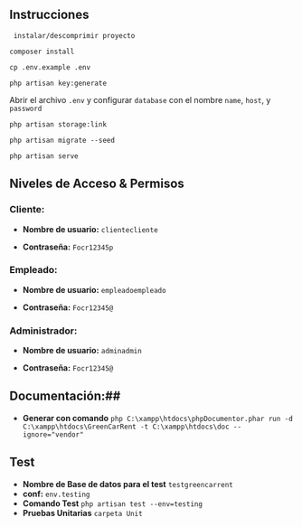 ## Instrucciones

``` instalar/descomprimir proyecto```

``` composer install ```

``` cp .env.example .env ```

``` php artisan key:generate ```

Abrir el archivo `.env` y configurar `database` con el nombre `name`, `host`, y `password`

``` php artisan storage:link ```

``` php artisan migrate --seed ```

``` php artisan serve ```

## Niveles de Acceso & Permisos


### Cliente:

- **Nombre de usuario:** ``` clientecliente ```

- **Contraseña:** ``` Focr12345p ```

### Empleado:

- **Nombre de usuario:** ``` empleadoempleado ```

- **Contraseña:** ``` Focr12345@ ```

### Administrador:

- **Nombre de usuario:** ``` adminadmin ```

- **Contraseña:** ``` Focr12345@ ```

## Documentación:##
- **Generar con comando**
```php C:\xampp\htdocs\phpDocumentor.phar run -d C:\xampp\htdocs\GreenCarRent -t C:\xampp\htdocs\doc --ignore="vendor"```


## Test
- **Nombre de Base de datos para el test** ``` testgreencarrent ```
- **conf:** ``` env.testing ```
- **Comando Test** ``` php artisan test --env=testing    ```
- **Pruebas Unitarias** ``` carpeta Unit ```
